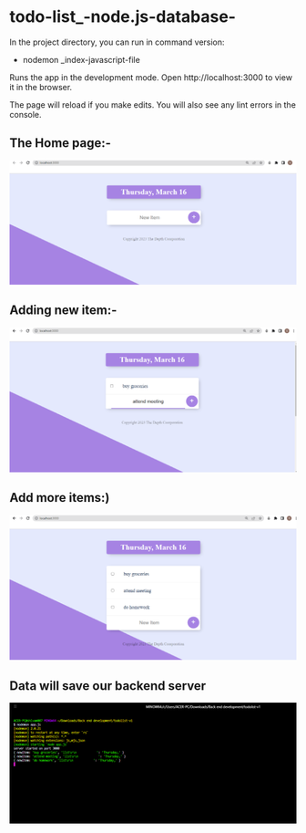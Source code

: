 # todo-list_-node.js-database-
In the project directory, you can run in command version:

- nodemon _index-javascript-file  

Runs the app in the development mode.
Open http://localhost:3000 to view it in the browser.

The page will reload if you make edits.
You will also see any lint errors in the console.
## The Home page:-

![Home page](https://raw.githubusercontent.com/ShivamAgarwal00/todo-list_-node.js-database-/main/images/1.png)
## Adding new item:-

![Home page](https://raw.githubusercontent.com/ShivamAgarwal00/todo-list_-node.js-database-/main/images/3.png)

## Add more items:)
![Home page](https://raw.githubusercontent.com/ShivamAgarwal00/todo-list_-node.js-database-/main/images/5.png)

## Data will save our backend server
![Home page](https://raw.githubusercontent.com/ShivamAgarwal00/todo-list_-node.js-database-/main/images/6.png)
